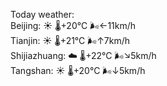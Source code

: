 Today weather:  
Beijing: ☀️   🌡️+20°C 🌬️←11km/h  
Tianjin: ☀️   🌡️+21°C 🌬️↑7km/h  
Shijiazhuang: ☁️   🌡️+22°C 🌬️↘5km/h  
Tangshan: ☀️   🌡️+20°C 🌬️↓5km/h  
